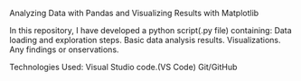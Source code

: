 Analyzing Data with Pandas and Visualizing Results with Matplotlib

In this repository, I have developed a python script(.py file) containing:
Data loading and exploration steps.
Basic data analysis results.
Visualizations.
Any findings or onservations.

Technologies Used:
Visual Studio code.(VS Code)
Git/GitHub
